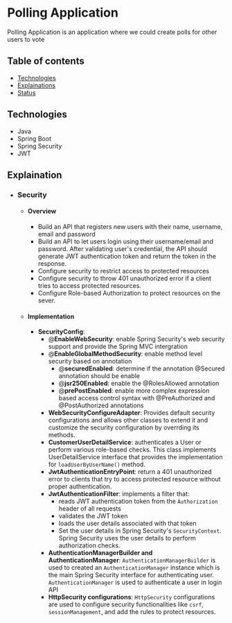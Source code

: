 # Polling Application
Polling Application is an application where we could create polls for other users to vote

## Table of contents
* [Technologies](#Technologies)
* [Explainations](#Explaination)
* [Status](#Status)

## Technologies
* Java
* Spring Boot
* Spring Security
* JWT

## Explaination
  * ### Security
    * #### Overview
      * Build an API that registers new users with their name, username, email and password
      * Build an API to let users login using their username/email and password. After validating user's credential, the API should generate JWT authentication token and return the token in the response.
      * Configure security to restrict access to protected resources
      * Configure security to throw 401 unauthorized error if a client tries to access protected resources.
      * Configure Role-based Authorization to protect resources on the sever.
    * #### Implementation
      * **SecurityConfig**:
        * @**EnableWebSecurity**: enable Spring Security's web security support and provide the Spring MVC intergration
        * @**EnableGlobalMethodSecurity**: enable method level security based on annotation
          * @**securedEnabled**: determine if the annotation @Secured annotation should be enable
          * @**jsr250Enabled**: enable the @RolesAllowed annotation
          * @**prePostEnabled**: enable more complex expression based access control syntax with @PreAuthorized and @PostAuthorized annotations
        * **WebSecurityConfigureAdapter**: Provides default security configurations and allows other classes to extend it and customize the security configuration by overrding its methods.
        * **CustomerUserDetailService**: authenticates a User or perform various role-based checks. This class implements UserDetailService interface that provides the implementation for `loadUserByUserName()` method.
        * **JwtAuthenticationEntryPoint**: return a 401 unauthorized error to clients that try to access protected resource without proper authentication. 
        * **JwtAuthenticationFilter**: implements a filter that:
          * reads JWT authentication token from the `Àuthorization` header of all requests
          * validates the JWT token
          * loads the user details associated with that token
          * Set the user details in Spring Security's `SecurityContext`. Spring Security uses the user details to perform authorization checks.
        * **AuthenticationManagerBuilder and AuthenticationManager**: `AuthenticationManagerBuilder` is used to created an `AuthenticationManager` instance which is the main Spring Security interface for authenticating user. `AuthenticationManager` is used to authenticate a user in login API
        * **HttpSecurity configurations**: `HttpSecurity` configurations are used to configure security functionalities like `csrf`, `sessionManagement`, and add the rules to protect resources.
        
        
